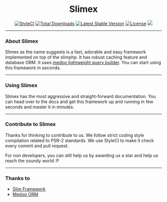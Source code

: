 <h1 align="center">Slimex</h1>
<p align="center">
    <a href="https://styleci.io/repos/88024185"><img src="https://styleci.io/repos/88024185/shield?branch=master" alt="StyleCI"></a>
    <a href="https://packagist.org/packages/smarthacksop/slimex"><img src="https://poser.pugx.org/smarthacks/slimex/d/total" alt="Total Downloads"></a>
    <a href="https://packagist.org/packages/smarthacksop/slimex"><img src="https://poser.pugx.org/smarthacks/slimex/v/stable" alt="Latest Stable Version"></a>
    <a href="https://packagist.org/packages/smarthacksop/slimex"><img src="https://poser.pugx.org/smarthacks/slimex/license.svg" alt="License"></a>
    <a href="https://travis-ci.org/smarthacksop/slimex/"><img src="https://travis-ci.org/smarthacksop/slimex.svg?branch=master"></a>
</p>
<hr>
<h3>About Slimex</h3>
Slimex as the name suggests is a fast, adorable and easy framework implemented on top of the slimphp. It has robust caching feature and database ORM. It uses <a href="http://medoo.in">medoo lightweight query builder</a>. You can start using this framework in seconds.
<hr>
<h3>Using Slimex</h3>
Slimex has the most aggressive and straight-forward documentation. You can head over to the docs and get this framework up and running in few seconds and master it in minutes.
<hr>
<h3>Contribute to Slimex</h3>
Thanks for thinking to contribute to us. We follow strict coding style compilation related to PSR-2 standards. We use StyleCI to make it check every commit and pull request.

For non developers, you can still help us by awarding us a star and help us reach the soundy world :P
<hr>
<h3>Thanks to</h3>
<ul>
    <li><a href="https://www.slimframework.com/">Slim Framework</a></li>
    <li><a href="http://medoo.in/">Medoo ORM</a></li>
</ul>